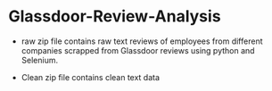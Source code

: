 # Glassdoor-Review-Analysis

- raw zip file contains raw text reviews of employees from different companies scrapped from Glassdoor reviews using python and Selenium.  

- Clean zip file contains clean text data


